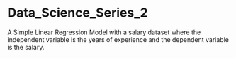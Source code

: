 # Data_Science_Series_2
A Simple Linear Regression Model with a salary dataset where the independent variable is the years of experience and the dependent variable is the salary.
